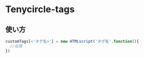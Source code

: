 # Tenycircle-tags
## 使い方
```javascript
customTags[<'タグ名>'] = new HTMLscript('タグ名',function(){
  //処理
})
```
